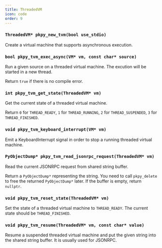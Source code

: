 ```yaml
---
title: ThreadedVM
icon: code
order: 9
---
```

### `ThreadedVM* pkpy_new_tvm(bool use_stdio)`

Create a virtual machine that supports asynchronous execution.

### `bool pkpy_tvm_exec_async(VM* vm, const char* source)`

Run a given source on a threaded virtual machine.
The excution will be started in a new thread.

Return `true` if there is no compile error.

### `int pkpy_tvm_get_state(ThreadedVM* vm)`

Get the current state of a threaded virtual machine.

Return `0` for `THREAD_READY`,
`1` for `THREAD_RUNNING`,
`2` for `THREAD_SUSPENDED`,
`3` for `THREAD_FINISHED`.

### `void pkpy_tvm_keyboard_interrupt(VM* vm)`

Emit a KeyboardInterrupt signal in order to stop a running threaded virtual machine. 

### `PyObjectDump* pkpy_tvm_read_jsonrpc_request(ThreadedVM* vm)`

Read the current JSONRPC request from shared string buffer.

Return a `PyObjectDump*` representing the string.
You need to call `pkpy_delete` to free the returned `PyObjectDump*` later.
If the buffer is empty, return `nullptr`.

### `void pkpy_tvm_reset_state(ThreadedVM* vm)`

Set the state of a threaded virtual machine to `THREAD_READY`.
The current state should be `THREAD_FINISHED`.

### `void pkpy_tvm_resume(ThreadedVM* vm, const char* value)`

Resume a suspended threaded virtual machine
and put the given string into the shared string buffer.
It is usually used for JSONRPC.